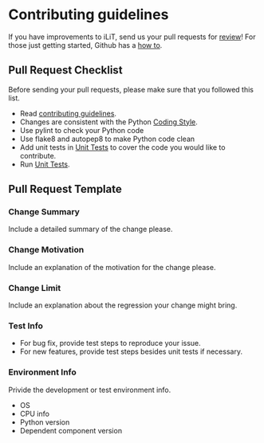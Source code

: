 # Contributing guidelines
If you have improvements to iLiT, send us your pull requests for
[review](https://github.com/intel/lp-opt-tool/pulls)! For those
just getting started, Github has a
[how to](https://help.github.com/articles/using-pull-requests/).

## Pull Request Checklist
Before sending your pull requests, please make sure that you followed this
list.

- Read [contributing guidelines](CONTRIBUTING.md).
- Changes are consistent with the Python [Coding Style](https://github.com/google/styleguide/blob/gh-pages/pyguide.md).
- Use pylint to check your Python code
- Use flake8 and autopep8 to make Python code clean 
- Add unit tests in [Unit Tests](https://github.com/intel/lp-opt-tool/tree/master/tests) to cover the code you would like to contribute.
- Run [Unit Tests](https://github.com/intel/lp-opt-tool/tree/master/tests).

## Pull Request Template
### Change Summary
Include a detailed summary of the change please. 

### Change Motivation
Include an explanation of the motivation for the change please.

### Change Limit
Include an explanation about the regression your change might bring.

### Test Info
- For bug fix, provide test steps to reproduce your issue. 
- For new features, provide test steps besides unit tests if necessary. 

### Environment Info
Privide the development or test environment info.
- OS
- CPU info
- Python version
- Dependent component version

